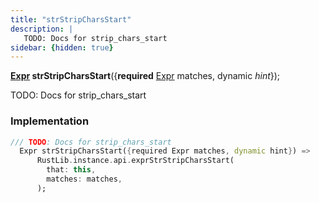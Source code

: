 ```yaml
---
title: "strStripCharsStart"
description: |
   TODO: Docs for strip_chars_start
sidebar: {hidden: true}
---
```

<span class="dart-code"><strong>[Expr] strStripCharsStart</strong>({<span class="nobr"><strong>required</strong> [Expr] matches</span>, <span class="nobr">dynamic <i>hint</i></span>});</span>

 TODO: Docs for strip_chars_start
### Implementation
```dart
/// TODO: Docs for strip_chars_start
  Expr strStripCharsStart({required Expr matches, dynamic hint}) =>
      RustLib.instance.api.exprStrStripCharsStart(
        that: this,
        matches: matches,
      );
```

[Expr]: /reference/classes/expr
[dynamic]: #
